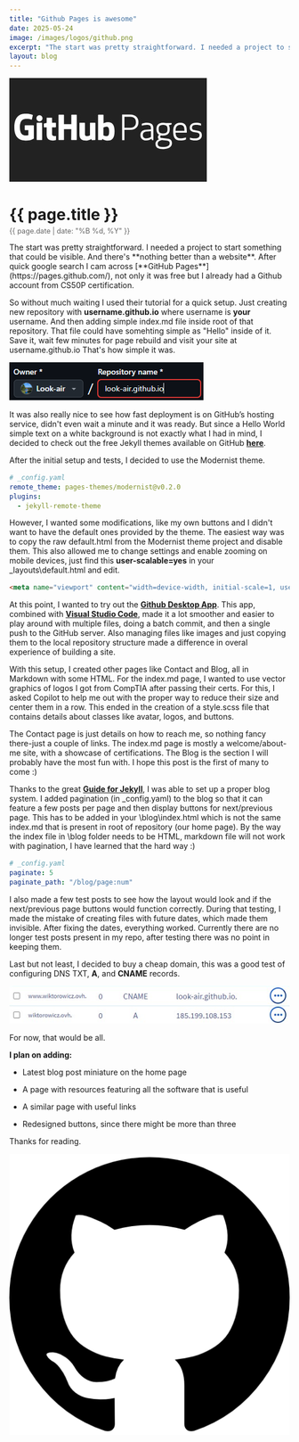 ```yaml
---
title: "Github Pages is awesome"
date: 2025-05-24
image: /images/logos/github.png
excerpt: "The start was pretty straightforward. I needed a project to start something that can be visible. And there's nothing better than a website."
layout: blog
---
```

<img src="/images/blog/github_pages/website.jpg" alt="Image description" class="responsive-image">
<h1 style="margin-bottom: 5px;">{{ page.title }}</h1>
<p style="font-size: 0.9em; color: #666; margin-top: 0;">{{ page.date | date: "%B %d, %Y" }}</p>
The start was pretty straightforward. I needed a project to start something that could be visible. And there's **nothing better than a website**. After quick google search I cam across [**GitHub Pages**](https://pages.github.com/), not only it was free but I already had a Github account from CS50P certification. 

So without much waiting I used their tutorial for a quick setup. Just creating new repository with **username.github.io** where username is **your** username. And then adding simple index.md file inside root of that repository. That file could have somehting simple as "Hello" inside of it. Save it, wait few minutes for page rebuild and visit your site at username.github.io That's how simple it was. 

<img src="/images/blog/github_pages/repo_name.png" alt="Image description" class="responsive-image">

It was also really nice to see how fast deployment is on GitHub’s hosting service, didn't even wait a minute and it was ready. But since a Hello World simple text on a white background is not exactly what I had in mind, I decided to check out the free Jekyll themes available on GitHub [**here**](https://pages.github.com/themes/).

After the initial setup and tests, I decided to use the Modernist theme.
```yaml
# _config.yaml
remote_theme: pages-themes/modernist@v0.2.0
plugins:
  - jekyll-remote-theme
```

However, I wanted some modifications, like my own buttons and I didn't want to have the default ones provided by the theme. The easiest way was to copy the raw default.html from the Modernist theme project and disable them. This also allowed me to change settings and enable zooming on mobile devices, just find this **user-scalable=yes** in your _layouts\default.html and edit.
```html
<meta name="viewport" content="width=device-width, initial-scale=1, user-scalable=yes">
```

At this point, I wanted to try out the [**Github Desktop App**](https://www.virtualbox.org/). This app, combined with [**Visual Studio Code**](https://code.visualstudio.com/), made it a lot smoother and easier to play around with multiple files, doing a batch commit, and then a single push to the GitHub server. Also managing files like images and just copying them to the local repository structure made a difference in overal experience of building a site.

With this setup, I created other pages like Contact and Blog, all in Markdown with some HTML. For the index.md page, I wanted to use vector graphics of logos I got from CompTIA after passing their certs. For this, I asked Copilot to help me out with the proper way to reduce their size and center them in a row. This ended in the creation of a style.scss file that contains details about classes like avatar, logos, and buttons.

The Contact page is just details on how to reach me, so nothing fancy there-just a couple of links. The index.md page is mostly a welcome/about-me site, with a showcase of certifications. The Blog is the section I will probably have the most fun with. I hope this post is the first of many to come :)

Thanks to the great [**Guide for Jekyll**](https://jekyllrb.com), I was able to set up a proper blog system. I added pagination (in _config.yaml) to the blog so that it can feature a few posts per page and then display buttons for next/previous page. This has to be added in your \blog\index.html which is not the same index.md that is present in root of repository (our home page). By the way the index file in \blog folder needs to be HTML, markdown file will not work with pagination, I have learned that the hard way :)
```yaml
# _config.yaml
paginate: 5
paginate_path: "/blog/page:num"
```
I also made a few test posts to see how the layout would look and if the next/previous page buttons would function correctly. During that testing, I made the mistake of creating files with future dates, which made them invisible. After fixing the dates, everything worked. Currently there are no longer test posts present in my repo, after testing there was no point in keeping them.

Last but not least, I decided to buy a cheap domain, this was a good test of configuring DNS TXT, **A**, and **CNAME** records.

<img src="/images/blog/github_pages/CNAME.png" alt="Image description" class="responsive-image">

For now, that would be all.

**I plan on adding:**

* Latest blog post miniature on the home page

* A page with resources featuring all the software that is useful

* A similar page with useful links

* Redesigned buttons, since there might be more than three

Thanks for reading.

<img src="/images/logos/github.png" alt="Image description" class="responsive-image">